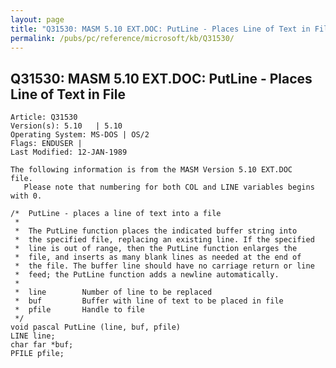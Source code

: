 ```yaml
---
layout: page
title: "Q31530: MASM 5.10 EXT.DOC: PutLine - Places Line of Text in File"
permalink: /pubs/pc/reference/microsoft/kb/Q31530/
---
```


## Q31530: MASM 5.10 EXT.DOC: PutLine - Places Line of Text in File

	Article: Q31530
	Version(s): 5.10   | 5.10
	Operating System: MS-DOS | OS/2
	Flags: ENDUSER |
	Last Modified: 12-JAN-1989
	
	The following information is from the MASM Version 5.10 EXT.DOC
	file.
	   Please note that numbering for both COL and LINE variables begins
	with 0.
	
	/*  PutLine - places a line of text into a file
	 *
	 *  The PutLine function places the indicated buffer string into
	 *  the specified file, replacing an existing line. If the specified
	 *  line is out of range, then the PutLine function enlarges the
	 *  file, and inserts as many blank lines as needed at the end of
	 *  the file. The buffer line should have no carriage return or line
	 *  feed; the PutLine function adds a newline automatically.
	 *
	 *  line        Number of line to be replaced
	 *  buf         Buffer with line of text to be placed in file
	 *  pfile       Handle to file
	 */
	void pascal PutLine (line, buf, pfile)
	LINE line;
	char far *buf;
	PFILE pfile;
